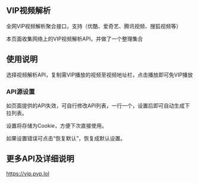 ## VIP视频解析

全网VIP视频解析聚合接口，支持（优酷、爱奇艺、腾讯视频、搜狐视频等）

本页面收集网络上的VIP视频解析API，并做了一个整理集合

## 使用说明

选择视频解析API，复制需VIP播放的视频至视频地址栏，点击播放即可免VIP播放

### API源设置

如页面提供的API失效，可自行修改API列表，一行一个，设置后即可自动生成下拉列表。

设置将存储为Cookie，方便下次直接使用。

如果设置错误可点击“恢复默认”，恢复成默认设置。

## 更多API及详细说明
https://vip.pvp.lol
